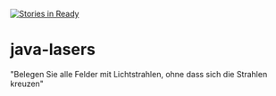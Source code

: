 [![Stories in Ready](https://badge.waffle.io/schulkrams/java-lasers.png?label=ready&title=Ready)](https://waffle.io/schulkrams/java-lasers)
# java-lasers 
"Belegen Sie alle Felder mit Lichtstrahlen, ohne dass sich die Strahlen kreuzen"
